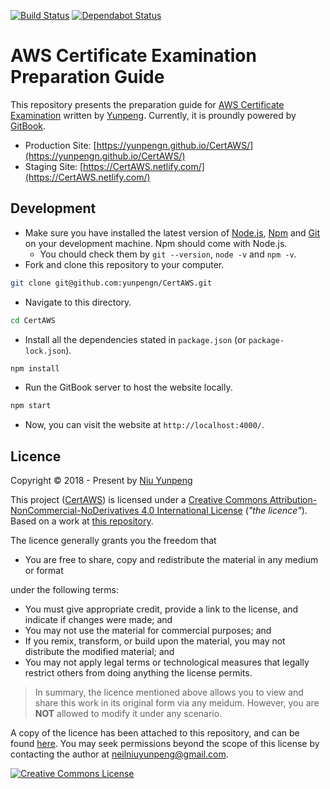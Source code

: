 [![Build Status](https://travis-ci.com/yunpengn/CertAWS.svg?branch=master)](https://travis-ci.com/yunpengn/CertAWS)
[![Dependabot Status](https://api.dependabot.com/badges/status?host=github&repo=yunpengn/CertAWS)](https://dependabot.com)

# AWS Certificate Examination Preparation Guide

This repository presents the preparation guide for [AWS Certificate Examination](https://aws.amazon.com/certification/) written by [Yunpeng](https://yunpengn.github.io/). Currently, it is proundly powered by [GitBook](https://github.com/GitbookIO/gitbook).

- Production Site: [https://yunpengn.github.io/CertAWS/](https://yunpengn.github.io/CertAWS/)
- Staging Site: [https://CertAWS.netlify.com/](https://CertAWS.netlify.com/)

## Development

- Make sure you have installed the latest version of [Node.js](https://nodejs.org/), [Npm](https://www.npmjs.com) and [Git](https://git-scm.com/) on your development machine. Npm should come with Node.js.
	- You chould check them by `git --version`, `node -v` and `npm -v`.
- Fork and clone this repository to your computer.
```bash
git clone git@github.com:yunpengn/CertAWS.git
```
- Navigate to this directory.
```bash
cd CertAWS
```
- Install all the dependencies stated in `package.json` (or `package-lock.json`).
```bash
npm install
```
- Run the GitBook server to host the website locally.
```bash
npm start
```
- Now, you can visit the website at `http://localhost:4000/`.

## Licence

Copyright &copy; 2018 - Present by [Niu Yunpeng](https://www.github.com/yunpengn/)

This project ([CertAWS](https://yunpengn.github.io/CertAWS/)) is licensed under a [Creative Commons Attribution-NonCommercial-NoDerivatives 4.0 International License](http://creativecommons.org/licenses/by-nc-nd/4.0/) (_"the licence"_). Based on a work at [this repository](https://github.com/yunpengn/CertAWS).

The licence generally grants you the freedom that
- You are free to share, copy and redistribute the material in any medium or format

under the following terms:
- You must give appropriate credit, provide a link to the license, and indicate if changes were made; and
- You may not use the material for commercial purposes; and
- If you remix, transform, or build upon the material, you may not distribute the modified material; and
- You may not apply legal terms or technological measures that legally restrict others from doing anything the license permits.

> In summary, the licence mentioned above allows you to view and share this work in its original form via any meidum. However, you are **NOT** allowed to modify it under any scenario.

A copy of the licence has been attached to this repository, and can be found [here](LICENSE.md). You may seek permissions beyond the scope of this license by contacting the author at [neilniuyunpeng@gmail.com](mailto:neilniuyunpeng@gmail.com).<br>

<a rel="license" href="http://creativecommons.org/licenses/by-nc-nd/4.0/">
	<img src="https://i.creativecommons.org/l/by-nc-nd/4.0/88x31.png" alt="Creative Commons License" style="border-width:0">
</a>
